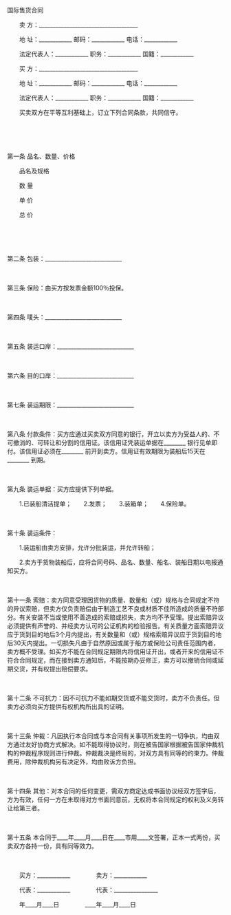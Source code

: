 



国际售货合同



 

　　卖 方：____________________________________ 

　　地 址：____________ 邮码：____________ 电话：____________ 

　　法定代表人：____________ 职务：____________ 国籍：____________ 

　　买 方：____________________________________ 

　　地 址：____________ 邮码：____________ 电话：____________ 

　　法定代表人：____________ 职务：____________ 国籍：____________ 　　

　　买卖双方在平等互利基础上，订立下列合同条款，共同信守。

　　

　　

第一条
 品名、数量、价格

　　品名及规格

　　数 量

　　单 价

　　总 价

　　

　　

第二条
 包装：____________________________

　　

第三条
 保险：由买方按发票金额100％投保。

　　

第四条
 唛头：____________________________

　　

第五条
 装运口岸：____________________________

　　

第六条
 目的口岸：____________________________

　　

第七条
 装运期限：____________________________

　　

第八条
 付款条件：买方应通过买卖双方同意的银行，开立以卖方为受益人的、不可撤消的、可转让和分割的信用证。该信用证凭装运单据在________ 银行见单即付。该信用证必须在________ 前开到卖方。信用证有效期限为装船后15天在________ 到期。

　　

第九条
 装运单据：买方应提供下列单据。　　

　　1.已装船清洁提单；　　2.发票；　　3.装箱单；　　4.保险单。

　　

第十条
 装运条件：　　

　　1.装运船由卖方安排，允许分批装运，并允许转船；　　

　　2.卖方于货物装船后，应将合同号码、品名、数量、船名、装船日期以电报通知买方。

　　

第十一条
 索赔：卖方同意受理因货物的质量、数量和（或）规格与合同规定不符的异议索赔，但卖方仅负责赔偿由于制造工艺不良或材质不佳所造成的质量不符部分。有关安装不当或使用不善造成的索赔或损失，卖方均不予受理。提出索赔异议必须提供有声誉的、并经卖方认可的公证机构的检验报告。有关质量方面索赔异议应于货到目的地后3个月内提出，有关数量和（或）规格索赔异议应于货到目的地后30天内提出。一切损失凡由于自然原因或属于船方或保险公司责任范围内者，卖方概不受理。如买方不能在合同规定期限内将信用证开出，或者开来的信用证不符合合同规定，而在接到卖方通知后，不能按期办妥修正，卖方可以撤销合同或延期交货，并有权提出赔偿要求。

　　

第十二条
 不可抗力：因不可抗力不能如期交货或不能交货时，卖方不负责任。但卖方必须向买方提供有权机构所出具的证明。

　　

第十三条
 仲裁：凡因执行本合同或与本合同有关事项所发生的一切争执，均由双方通过友好协商方式解决。如不能取得协议时，则在被告国家根据被告国家仲裁机构的仲裁程序规则进行仲裁。仲裁裁决是终局的，对双方具有同等的约束力。仲裁费用，除仲裁机构另有决定外，均由败诉方负担。

　　

第十四条
 其他：对本合同的任何变更，需双方商定达成书面协议经双方签字后，方为有效，任何一方在未取得对方书面同意前，无权将本合同规定的权利及义务转让给第三者。

　　

第十五条
 本合同于____年____月____日在____市用____文签署，正本一式两份，买卖双方各持一份，具有同等效力。

　　

　　买方：____________　　　　 卖方：____________

　　代表：____________　　　　 代表：________________

　　年____月____日　　　　 ____年____月____日

　　

　　